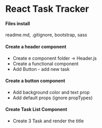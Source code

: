 # React Task Tracker

#### Files install

readme.md, .gitignore, bootstrap, sass

#### Create a header component

- Create e component folder -> Header.js
- Create a functional component
- Add Button - add new task

#### Create a button component

- Add background color and text prop
- Add default props (ignore propTypes)

#### Create Task List Component

- Create 3 Task and render the title
